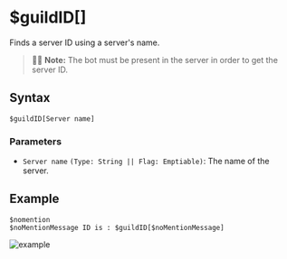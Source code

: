 # $guildID[]
Finds a server ID using a server's name.

> 🧙‍♂️ **Note:** The bot must be present in the server in order to get the server ID.

## Syntax
```
$guildID[Server name]
``` 

### Parameters
- `Server name` `(Type: String || Flag: Emptiable)`: The name of the server.

## Example 
```
$nomention
$noMentionMessage ID is : $guildID[$noMentionMessage]
```
![example](https://user-images.githubusercontent.com/70468667/219971506-204ba3e1-0909-448c-bf3f-63361ffdc62e.jpg)

